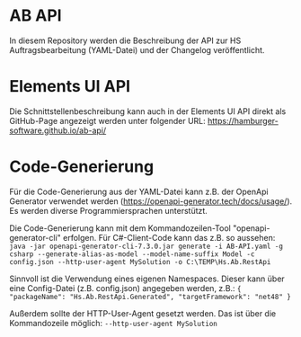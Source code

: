 # AB API
In diesem Repository werden die Beschreibung der API zur HS Auftragsbearbeitung (YAML-Datei) und der Changelog veröffentlicht.

# Elements UI API
Die Schnittstellenbeschreibung kann auch in der Elements UI API direkt als GitHub-Page angezeigt werden unter folgender URL:
https://hamburger-software.github.io/ab-api/

# Code-Generierung
Für die Code-Generierung aus der YAML-Datei kann z.B. der OpenApi Generator verwendet werden (https://openapi-generator.tech/docs/usage/).
Es werden diverse Programmiersprachen unterstützt. 

Die Code-Generierung kann mit dem Kommandozeilen-Tool "openapi-generator-cli" erfolgen. Für C#-Client-Code kann das z.B. so aussehen:
`java -jar openapi-generator-cli-7.3.0.jar generate -i AB-API.yaml -g csharp --generate-alias-as-model --model-name-suffix Model -c config.json --http-user-agent MySolution -o C:\TEMP\Hs.Ab.RestApi`

Sinnvoll ist die Verwendung eines eigenen Namespaces. Dieser kann über eine Config-Datei (z.B. config.json) angegeben werden, z.B.:
  `{
    "packageName": "Hs.Ab.RestApi.Generated",
    "targetFramework": "net48"
  }`

Außerdem sollte der HTTP-User-Agent gesetzt werden. Das ist über die Kommandozeile möglich: `--http-user-agent MySolution`
